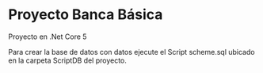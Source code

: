 # Proyecto Banca Básica

Proyecto en .Net Core 5

Para crear la base de datos con datos ejecute el Script scheme.sql ubicado en la carpeta ScriptDB del proyecto.
